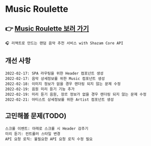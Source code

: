 # Music Roulette

## 👉 [Music Roulette 보러 가기](https://minholeelog.github.io/music-roulette/)

    🎧 리액트로 만드는 랜덤 음악 추천 서비스 with Shazam Core API

## 개선 사항

    2022-02-17: SPA 라우팅을 위한 Header 컴포넌트 생성
    2022-02-17: 음악 상세정보를 위한 Music 컴포넌트 생성
    2022-02-18: 이미지 정보가 없을 경우 렌더링 되지 않는 문제 수정
    2022-02-19: 음원 미리 듣기 기능 추가
    2022-02-19: 미리 듣기 음원, 장르 정보가 없을 경우 렌더링 되지 않는 문제 수정
    2022-02-21: 아티스트 상세정보를 위한 Artist 컴포넌트 생성

## 고민해볼 문제(TODO)

    스크롤 이벤트: 아래로 스크롤 시 Header 감추기
    미리 듣기: 컨트롤러 스타일 변경
    API 요청 로직: 불필요한 API 요청 로직 수정 필요
